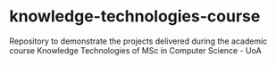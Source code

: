 # knowledge-technologies-course
Repository to demonstrate the projects delivered during the academic course Knowledge Technologies of MSc in Computer Science - UoA
